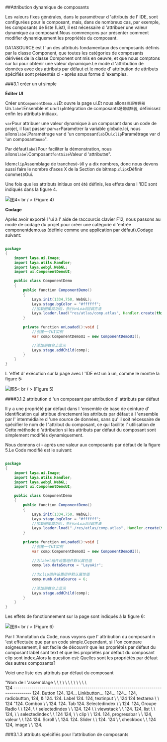 ##Attribution dynamique de composants

Les valeurs fixes générales, dans le paramétreur d 'attributs de l' IDE, sont configurées pour le composant, mais, dans de nombreux cas, par exemple, les composants de liste (List), il est nécessaire d 'attribuer une valeur dynamique au composant.Nous commençons par présenter comment modifier dynamiquement les propriétés du composant.

DATASOURCE est l 'un des attributs fondamentaux des composants définis par la classe Component, que toutes les catégories de composants dérivées de la classe Component ont mis en oeuvre, et que nous comptons sur lui pour obtenir une valeur dynamique.Le mode d 'attribution de données avec des attributs par défaut et le mode d' attribution de attributs spécifiés sont présentés ci - après sous forme d 'exemples.

###3.1 créer un ui simple

**Éditer UI**

Créer un`ComponentDemo.ui`Et ouvre la page ui.Et nous allons`资源管理器`Un.`label`Ensemble et un`clip`Intégration de composants`场景编辑器`, définissez enfin les attributs initiaux.

`var`Pour attribuer une valeur dynamique à un composant dans un code de projet, il faut passer par`var`Paramétrer la variable globale.Ici, nous allons`label`Paramétrage var d 'un composant`lab`Oui.`clip`Paramétrage var d 'un composant`numb`".

Par défaut`label`Pour faciliter la démonstration, nous allons`label`Composant`fontSize`Valeur d 'attribut`50`".

Idem`clip`Assemblage de tranches`0-9`Il y a dix nombres, donc nous devons aussi faire le nombre d'axes X de la Section de bitmap.`clipX`Définir comme`10`Oui.

Une fois que les attributs initiaux ont été définis, les effets dans l 'IDE sont indiqués dans la figure 4.

![图4](img/4.png)< br / > (Figure 4)

**Codage**

Après avoir exporté l 'ui à l' aide de raccourcis clavier F12, nous passons au mode de codage du projet pour créer une catégorie d 'entrée componentdemo.as (définie comme une application par défaut).Codage suivant:


```java

package
{
	import laya.ui.Image;
	import laya.utils.Handler;
	import laya.webgl.WebGL;	
	import ui.ComponentDemoUI;

	public class ComponentDemo
	{
		public function ComponentDemo()
		{
			Laya.init(1334,750, WebGL);
			Laya.stage.bgColor = "#ffffff";
			//加载图集成功后，执行onLoad回调方法
			Laya.loader.load("res/atlas/comp.atlas", Handler.create(this, onLoaded));
		}
		
		private function onLoaded():void {
			//创建一个UI实例
			var comp:ComponentDemoUI = new ComponentDemoUI();

			//添加到舞台上显示
			Laya.stage.addChild(comp);
		}
	}
}
```


L 'effet d' exécution sur la page avec l 'IDE est un à un, comme le montre la figure 5:

![图5](img/5.png)< br / > (Figure 5)



####3.1.2 attribution d 'un composant par attribution d' attributs par défaut

Il y a une propriété par défaut dans l 'ensemble de base de ceinture d' identification qui attribue directement les attributs par défaut à l 'ensemble par l' intermédiaire d 'une source de données, sans qu' il soit nécessaire de spécifier le nom de l 'attribut du composant, ce qui facilite l' utilisation de Cette méthode d 'attribution si les attributs par défaut du composant sont simplement modifiés dynamiquement.

Nous donnons ci - après une valeur aux composants par défaut de la figure 5.Le Code modifié est le suivant:


```java

package
{
	import laya.ui.Image;
	import laya.utils.Handler;
	import laya.webgl.WebGL;	
	import ui.ComponentDemoUI;

	public class ComponentDemo
	{
		public function ComponentDemo()
		{
			Laya.init(1334,750, WebGL);
			Laya.stage.bgColor = "#ffffff";
			//加载图集成功后，执行onLoad回调方法
			Laya.loader.load("./res/atlas/comp.atlas", Handler.create(this, onLoaded));
		}
		
		private function onLoaded():void {
			//创建一个UI实例
			var comp:ComponentDemoUI = new ComponentDemoUI();
			
			//为label组件设置组件默认属性值
			comp.lab.dataSource = "LayaAir";
			
			//为clip组件设置组件默认属性值
			comp.numb.dataSource = 6;
			
			//添加到舞台上显示
			Laya.stage.addChild(comp);
		}
	}
}
```


Les effets de fonctionnement sur la page sont indiqués à la figure 6:

![图6](img/6.png)< br / > (Figure 6)

Par l 'Annotation du Code, nous voyons que l' attribution du composant n 'est effectuée que par un code simple.Cependant, si l 'on compare soigneusement, il est facile de découvrir que les propriétés par défaut du composant label sont text et que les propriétés par défaut du composant clip sont index.Alors la question est: Quelles sont les propriétés par défaut des autres composants?

Voici une liste des attributs par défaut du composant

"Nom de l 'assemblage \ \ \ \ \ \ \ \ \ \ \ \ \
124 ---------------------------------------------------------------------------------------
124. Button 124.
124... Linkbutton... 124... 124...
124, radiobutton, 124, & 124.
124. Label 124.
124, textinput \ \ 124
124 textarea \ \ 124
"124. Combox \ \ 124.
124. Tab 124. Selectedindex \ \ 124.
124, Groupe Radio \ \ 124, \ \ selectedindex \ \ 124.
124 \ \ viewstack \ \ 124.
124, list \ \ 124, \ \ selectedindex \ \ 124
124, \ \ clip \ \ 124.
124, progressbar \ \ 124, valeur \ \ 124
124. Scroll \ \ 124.
124. Slider \ \ 124.
124 \ \ checkbox \ \ 124
124, image \ \ 124.



###3.1.3 attributs spécifiés pour l'attribution de composants